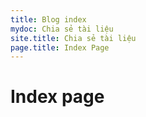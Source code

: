 ```yaml
---
title: Blog index
mydoc: Chia sẻ tài liệu
site.title: Chia sẻ tài liệu
page.title: Index Page
---
```

# Index page
